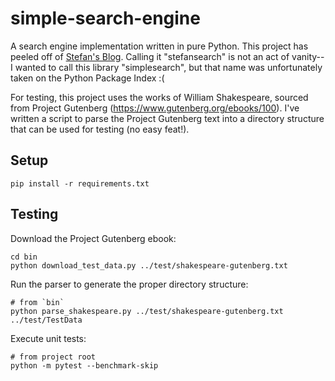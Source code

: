 # simple-search-engine

A search engine implementation written in pure Python. This project has peeled off of [Stefan's Blog](https://github.com/Stefan4472/Stefans-Blog). Calling it "stefansearch" is not an act of vanity--I wanted to call this library "simplesearch", but that name was unfortunately taken on the Python Package Index :(

For testing, this project uses the works of William Shakespeare, sourced from Project Gutenberg (https://www.gutenberg.org/ebooks/100). I've written a script to parse the Project Gutenberg text into a directory structure that can be used for testing (no easy feat!).

## Setup

```
pip install -r requirements.txt
```

## Testing

Download the Project Gutenberg ebook:
```
cd bin
python download_test_data.py ../test/shakespeare-gutenberg.txt
```

Run the parser to generate the proper directory structure:
```
# from `bin`
python parse_shakespeare.py ../test/shakespeare-gutenberg.txt ../test/TestData
```

Execute unit tests:
```
# from project root
python -m pytest --benchmark-skip
```